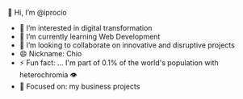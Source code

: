 👋 Hi, I’m @iprocio
- 👀 I’m interested in digital transformation
- 🌱 I’m currently learning Web Development
- 💞️ I’m looking to collaborate on innovative and disruptive projects
- 😄 Nickname: Chio
- ⚡ Fun fact: ... I'm part of 0.1% of the world's population with heterochromia 👁️ 
- 🎯 Focused on: my business projects
<!---
iprocio/iprocio is a ✨ special ✨ repository because its `README.md` (this file) appears on your GitHub profile.
You can click the Preview link to take a look at your changes.
--->
